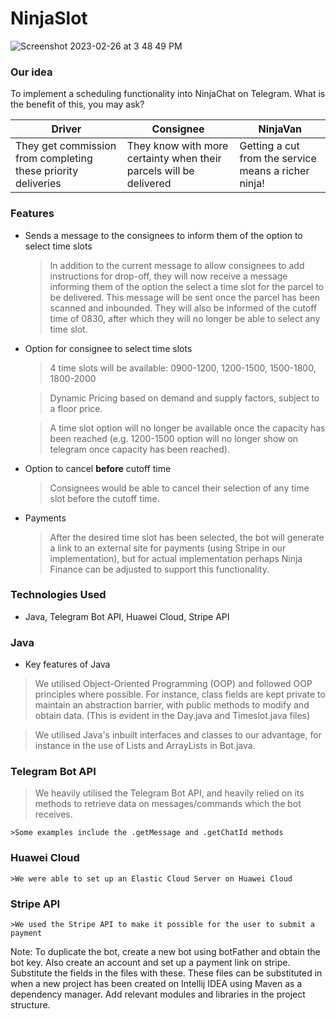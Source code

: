 # NinjaSlot
![Screenshot 2023-02-26 at 3 48 49 PM](https://user-images.githubusercontent.com/22656175/221398673-9502cfa0-efb2-48b7-883a-db72c0d864bc.png)
### Our idea
To implement a scheduling functionality into NinjaChat on Telegram. What is the benefit of this, you may ask?

 Driver | Consignee | NinjaVan 
---|---|---
They get commission from completing these priority deliveries | They know with more certainty when their parcels will be delivered | Getting a cut from the service means a richer ninja!

### Features
- Sends a message to the consignees to inform them of the option to select time slots

    >In addition to the current message to allow consignees to add instructions for drop-off, they will now receive a message informing them of the option the select a time slot for the parcel to be delivered. This message will be sent once the parcel has been scanned and inbounded.
    >They will also be informed of the cutoff time of 0830, after which they will no longer be able to select any time slot.

- Option for consignee to select time slots

    > 4 time slots will be available:
    0900-1200, 1200-1500, 1500-1800, 1800-2000

    >Dynamic Pricing based on demand and supply factors, subject to a floor price.

    >A time slot option will no longer be available once the capacity has been reached (e.g. 1200-1500 option will no longer show on telegram once capacity has been reached).

- Option to cancel **before** cutoff time

    >Consignees would be able to cancel their selection of any time slot before the cutoff time.

- Payments

    >After the desired time slot has been selected, the bot will generate a link to an external site for payments (using Stripe in our implementation), but for actual implementation perhaps Ninja Finance can be adjusted to support this functionality.

### Technologies Used
- Java, Telegram Bot API, Huawei Cloud, Stripe API

### Java

- Key features of Java

 >We utilised Object-Oriented Programming (OOP) and followed OOP principles where possible. For instance, class fields are kept private to maintain an abstraction barrier, with public methods to modify and obtain data. (This is evident in the Day.java and Timeslot.java files)
    
 >We utilised Java's inbuilt interfaces and classes to our advantage, for instance in the use of Lists and ArrayLists in Bot.java.
    
### Telegram Bot API

 >We heavily utilised the Telegram Bot API, and heavily relied on its methods to retrieve data on messages/commands which the bot receives.
    
    >Some examples include the .getMessage and .getChatId methods
    
### Huawei Cloud

    >We were able to set up an Elastic Cloud Server on Huawei Cloud 
    
### Stripe API

    >We used the Stripe API to make it possible for the user to submit a payment
    
Note: To duplicate the bot, create a new bot using botFather and obtain the bot key. Also create an account and set up a payment link on stripe. Substitute the fields in the files with these. These files can be substituted in when a new project has been created on Intellij IDEA using Maven as a dependency manager. Add relevant modules and libraries in the project structure.

